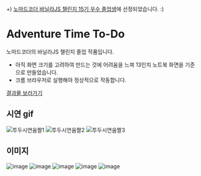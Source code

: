 +) [노마드코더 바닐라JS 챌린지 15기 우수 졸업생](https://nomadcoders.co/community/thread/1131)에 선정되었습니다. :)
# Adventure Time To-Do
노마드코더의 바닐라JS 챌린지 졸업 작품입니다.
* 아직 화면 크기를 고려하여 만드는 것에 어려움을 느껴 13인치 노트북 화면을 기준으로 만들었습니다.
* 크롬 브라우저로 실행해야 정상적으로 작동합니다.

[결과물 보러가기](https://jynam17.github.io/AdventureTimeToDo/ "결과물 보러가기")

## 시연 gif
![투두시연움짤1](https://user-images.githubusercontent.com/73823388/132971977-1fcafffc-2623-4e39-bc9d-faffe13546be.gif)
![투두시연움짤2](https://user-images.githubusercontent.com/73823388/132971981-0b70a5b5-13e4-4137-9d06-42dc95f4bd9a.gif)
![투두시연움짤3](https://user-images.githubusercontent.com/73823388/132971987-42b96c1d-7763-4b4d-808a-82643e72b706.gif)

## 이미지
![image](https://user-images.githubusercontent.com/73823388/132171610-845a6a68-3e24-4c7f-bc7d-5514c0543e27.png)
![image](https://user-images.githubusercontent.com/73823388/132171890-0b72b2e7-17dc-4233-8b7c-30bd3a67d4f3.png)
![image](https://user-images.githubusercontent.com/73823388/132172002-7da9a7c9-6885-463a-b7a8-d105bdbd1739.png)
![image](https://user-images.githubusercontent.com/73823388/132172165-345fe2ba-1ddb-4eb5-8d85-6ed2a3394743.png)
![image](https://user-images.githubusercontent.com/73823388/132172465-6bc1100b-9f72-4d12-a61b-bb6b921af691.png)
